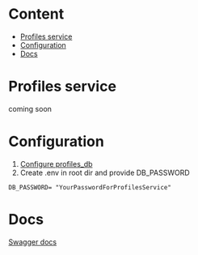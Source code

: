 # Content
+ [Profiles service](#images-storage-service)
+ [Configuration](#configuration)
+ [Docs](#docs)

# Profiles service
 coming soon

# Configuration

1. [Configure profiles_db](../databases/profiles_db/README.md#Configuration)
2. Create .env in root dir and provide DB_PASSWORD
```env
DB_PASSWORD= "YourPasswordForProfilesService"
```


# Docs
[Swagger docs](swagger/docs/profiles_service_v1.swagger.json)
 

